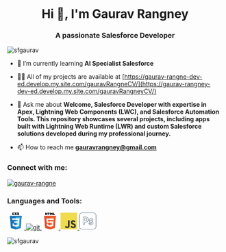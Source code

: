 <h1 align="center">Hi 👋, I'm Gaurav Rangney </h1>
<h3 align="center">A passionate Salesforce Developer </h3>

<p align="left"> <img src="https://komarev.com/ghpvc/?username=sfgaurav&label=Profile%20views&color=0e75b6&style=flat" alt="sfgaurav" /> </p>

- 🌱 I’m currently learning **AI Specialist Salesforce**

- 👨‍💻 All of my projects are available at [https://gaurav-rangne-dev-ed.develop.my.site.com/gauravRangneCV/](https://gaurav-rangney-dev-ed.develop.my.site.com/gauravRangneyCV/)

- 💬 Ask me about **Welcome, Salesforce Developer with expertise in Apex, Lightning Web Components (LWC), and Salesforce Automation Tools. This repository showcases several projects, including apps built with Lightning Web Runtime (LWR) and custom Salesforce solutions developed during my professional journey.**

- 📫 How to reach me **gauravrangney@gmail.com**

<h3 align="left">Connect with me:</h3>
<p align="left">
<a href="https://linkedin.com/in/gaurav-rangne" target="blank"><img align="center" src="https://raw.githubusercontent.com/rahuldkjain/github-profile-readme-generator/master/src/images/icons/Social/linked-in-alt.svg" alt="gaurav-rangne" height="30" width="40" /></a>
</p>

<h3 align="left">Languages and Tools:</h3>
<p align="left"> <a href="https://www.w3schools.com/css/" target="_blank" rel="noreferrer"> <img src="https://raw.githubusercontent.com/devicons/devicon/master/icons/css3/css3-original-wordmark.svg" alt="css3" width="40" height="40"/> </a> <a href="https://git-scm.com/" target="_blank" rel="noreferrer"> <img src="https://www.vectorlogo.zone/logos/git-scm/git-scm-icon.svg" alt="git" width="40" height="40"/> </a> <a href="https://www.w3.org/html/" target="_blank" rel="noreferrer"> <img src="https://raw.githubusercontent.com/devicons/devicon/master/icons/html5/html5-original-wordmark.svg" alt="html5" width="40" height="40"/> </a> <a href="https://developer.mozilla.org/en-US/docs/Web/JavaScript" target="_blank" rel="noreferrer"> <img src="https://raw.githubusercontent.com/devicons/devicon/master/icons/javascript/javascript-original.svg" alt="javascript" width="40" height="40"/> </a> <a href="https://www.photoshop.com/en" target="_blank" rel="noreferrer"> <img src="https://raw.githubusercontent.com/devicons/devicon/master/icons/photoshop/photoshop-line.svg" alt="photoshop" width="40" height="40"/> </a> </p>

<p><img align="center" src="https://github-readme-stats.vercel.app/api/top-langs?username=sfgaurav&show_icons=true&locale=en&layout=compact" alt="sfgaurav" /></p>
